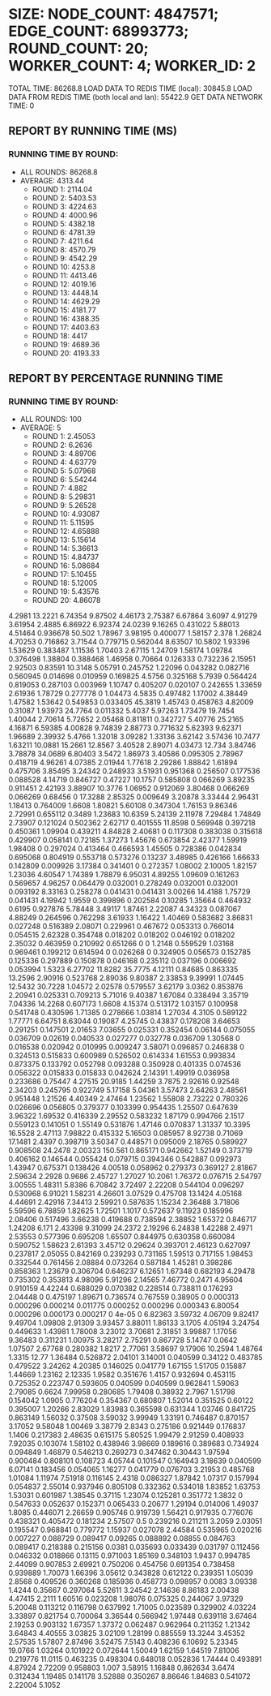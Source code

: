 
# SIZE: NODE_COUNT: 4847571; EDGE_COUNT: 68993773; ROUND_COUNT: 20; WORKER_COUNT: 4; WORKER_ID: 2
 TOTAL TIME: 86268.8
 LOAD DATA TO REDIS TIME (local): 30845.8
 LOAD DATA FROM REDIS TIME (both local and lan): 55422.9
 GET DATA NETWORK TIME: 0

## REPORT BY RUNNING TIME (MS)

 ### RUNNING TIME BY ROUND:

  + ALL ROUNDS: 86268.8
  + AVERAGE: 4313.44
     + ROUND 1: 2114.04
     + ROUND 2: 5403.53
     + ROUND 3: 4224.63
     + ROUND 4: 4000.96
     + ROUND 5: 4382.18
     + ROUND 6: 4781.39
     + ROUND 7: 4211.64
     + ROUND 8: 4570.79
     + ROUND 9: 4542.29
     + ROUND 10: 4253.8
     + ROUND 11: 4413.46
     + ROUND 12: 4019.16
     + ROUND 13: 4448.14
     + ROUND 14: 4629.29
     + ROUND 15: 4181.77
     + ROUND 16: 4388.35
     + ROUND 17: 4403.63
     + ROUND 18: 4417
     + ROUND 19: 4689.36
     + ROUND 20: 4193.33

## REPORT BY PERCENTAGE RUNNING TIME

 ### RUNNING TIME BY ROUND:

  + ALL ROUNDS: 100
  + AVERAGE: 5
     + ROUND 1: 2.45053
     + ROUND 2: 6.2636
     + ROUND 3: 4.89706
     + ROUND 4: 4.63779
     + ROUND 5: 5.07968
     + ROUND 6: 5.54244
     + ROUND 7: 4.882
     + ROUND 8: 5.29831
     + ROUND 9: 5.26528
     + ROUND 10: 4.93087
     + ROUND 11: 5.11595
     + ROUND 12: 4.65888
     + ROUND 13: 5.15614
     + ROUND 14: 5.36613
     + ROUND 15: 4.84737
     + ROUND 16: 5.08684
     + ROUND 17: 5.10455
     + ROUND 18: 5.12005
     + ROUND 19: 5.43576
     + ROUND 20: 4.86078

4.2981 13.2221 6.74354 9.87502 4.46173 2.75387 6.67864 3.6097 4.91279 3.61954 2.4885 6.86922 6.92374 24.0239 9.16265 0.431022 5.88013 4.51464 0.936678 50.502 1.78967 3.98195 0.400077 1.58157 2.378 1.26824 4.70253 0.716862 3.71544 0.779715 0.562044 8.63507 10.5802 1.93396 1.53629 0.383487 1.11536 1.70403 2.67115 1.24709 1.58174 1.09784 0.376498 1.38804 0.388468 1.46958 0.70664 0.126333 0.732236 2.15951 2.92503 0.83591 10.3148 5.05791 0.245752 1.22096 0.043282 0.082716 0.560945 0.014698 0.010959 0.169825 4.5756 0.325168 5.7939 0.564424 0.819053 0.287103 0.003969 1.10747 0.405207 0.020107 0.242655 1.33659 2.61936 1.78729 0.277778 0 1.04473 4.5835 0.497482 1.17002 4.38449 1.47582 1.53642 0.549853 0.033405 45.3819 1.45743 0.458763 4.82009 0.31087 1.93973 24.7764 0.011332 5.4037 5.97263 1.73479 19.7454 1.40044 2.70614 5.72652 2.05468 0.811811 0.342727 5.40776 25.2165 4.16871 6.59385 4.00828 9.74839 2.88773 0.771632 5.62393 9.62371 1.96689 2.39932 5.4766 1.32018 3.09282 1.33136 3.62142 3.57436 10.7477 1.63211 10.0881 15.2661 12.8567 3.40528 2.89071 4.03473 12.734 3.84746 3.78878 34.0689 6.80403 3.5472 1.86973 3.40586 0.095305 2.78967 0.418719 4.96261 4.07385 2.01944 1.77618 2.29286 1.88842 1.61894 0.475706 3.85495 3.24342 0.248933 3.51931 0.951368 0.256507 0.177536 0.088528 4.14719 0.846727 0.47227 10.1757 0.585808 0.066269 3.89235 0.911451 2.42193 3.88907 10.3776 1.06952 0.912069 3.80468 0.066269 0.066269 0.68456 0 17.3288 2.85325 0.009649 3.20878 3.33444 2.96431 1.18413 0.764009 1.6608 1.80821 5.60108 0.347304 1.76153 9.86346 2.72991 0.655112 0.3489 1.23683 10.6359 5.24139 2.11978 7.29484 1.74849 2.73907 0.121024 0.502362 2.62717 0.401555 11.8598 0.569948 0.397218 0.450361 1.09904 0.439211 4.84828 2.40681 0 0.117308 0.383038 0.315618 0.429907 0.058141 0.72185 1.37273 1.45676 0.673854 2.42377 1.59919 1.98408 0 0.297024 0.413464 0.466593 1.45505 0.728386 0.042834 0.695068 0.804919 0.553718 0.573276 0.13237 3.48985 0.426166 1.66633 0.142809 0.009926 3.17384 0.341401 0 0.272357 1.08002 2.10005 1.82157 1.23036 4.60547 1.74389 1.78879 6.95031 4.89255 1.09609 0.161263 0.569657 4.96257 0.064479 0.032001 0.278249 0.032001 0.032001 0.093192 8.33163 0.258278 0.041431 0.041431 3.00266 14.4188 1.75729 0.041431 4.19942 1.9559 0.399896 0.202584 0.10285 1.35664 0.464932 0.6195 0.927876 5.78448 3.49117 1.87461 2.22087 4.34323 0.087067 4.88249 0.264596 0.762298 3.61933 1.16422 1.40469 0.583682 3.86831 0.027248 0.516389 2.08071 0.229961 0.467672 0.053313 0.766014 0.054515 2.62328 0.354748 0.018202 0.018202 0.046192 0.018202 2.35032 0.463959 0.210992 0.651266 0 0 1.2148 0.559529 1.03168 0.969461 0.199212 0.614594 0 0.026268 0 0.324905 0.056573 0.152785 0.125336 0.297889 0.150878 0.046168 0.235112 0.037196 0.006692 0.053994 1.5323 6.27702 11.8282 35.7775 4.12111 0.84685 0.863335 13.2596 2.90916 0.523768 2.89036 9.80387 2.33853 9.39991 1.07445 12.5432 30.7228 1.04572 2.02578 0.579557 3.62179 3.0362 0.853876 2.20941 0.025331 0.709213 5.71016 9.40387 1.67084 0.338494 3.35719 7.04336 14.2268 0.607173 1.6608 4.15374 0.513172 1.03157 0.100958 0.541748 0.430596 1.71385 0.278666 1.03814 1.27034 4.3105 0.589122 1.77771 6.64751 8.63044 0.19087 4.25745 0.43837 0.178208 3.64653 0.291251 0.147501 2.01653 7.03655 0.025331 0.352454 0.06144 0.075055 0.036709 0.02619 0.040533 0.027277 0.032778 0.036709 1.30568 0 0.016538 0.020942 0.010995 0.009247 3.58071 0.096857 0.246838 0 0.324513 0.515833 0.600989 0.526502 0.614334 1.61553 0.993834 0.873375 0.133792 0.052798 0.093288 0.350928 0.401335 0.074536 0.056322 0.015833 0.015833 0.042624 2.14391 1.49919 0.036958 0.233686 0.75447 4.27515 20.9185 1.44259 3.7875 2.92616 0.92548 2.34203 0.245795 0.922749 5.17158 5.04361 3.57473 2.64263 2.48561 0.951448 1.21526 4.40349 2.47464 1.23562 1.55808 2.73222 0.780326 0.026696 0.056805 0.379377 0.103399 0.954435 1.25507 0.647639 3.96322 1.69532 0.416339 2.29552 0.583232 1.87179 0.994766 2.1517 0.559123 0.141051 0 1.55149 0.531876 1.47146 0.070837 1.31337 10.3395 16.5528 2.47113 7.98822 0.415332 5.16503 0.085957 8.92738 0.71069 17.1481 2.4397 0.398719 3.50347 0.448571 0.095009 2.18765 0.589927 0.908508 24.2478 2.00323 150.561 0.865171 0.942662 1.52149 0.373719 0.406162 0.146544 0.055424 0.079715 0.394346 0.542887 0.092973 1.43947 0.675371 0.138426 4.00518 0.058962 0.279373 0.369127 2.81867 2.59634 2.2928 0.9686 2.45727 1.27027 10.2061 1.76372 0.076715 2.54797 3.00555 1.48311 5.8386 6.70842 3.72497 2.22208 0.544104 0.096297 0.530968 6.91021 1.58231 4.26601 3.07529 0.475708 13.1424 4.05168 4.44691 2.42916 7.34413 2.59921 0.587635 1.15234 2.36488 3.71806 5.59596 6.78859 1.82625 1.72501 1.1017 0.572637 9.11923 0.185996 2.08406 0.517496 3.66238 0.419688 0.738594 2.38852 1.65372 0.846717 1.24208 6.171 2.43398 9.31099 24.2372 2.19296 6.24838 1.42288 2.4971 2.53553 0.577396 0.695208 1.65507 0.844975 0.630358 0.660084 0.590752 1.58623 2.61393 3.45712 0.29624 0.393701 2.46123 0.627097 0.237817 2.05055 0.842169 0.239293 0.731165 1.59513 0.717155 1.98453 0.332544 0.761456 2.08884 0.073264 0.587184 1.45281 0.398286 0.858363 1.23679 0.306704 0.646237 6.12651 1.67348 0.682193 4.29478 0.735302 0.353813 4.98096 5.91296 2.14565 7.46772 0.2471 4.95604 0.910159 4.42244 0.688029 0.070382 0.228514 0.738811 0.176293 2.04448 0 0.475197 1.89671 0.736574 0.767559 0.38905 0 0.000313 0.000296 0.000214 0.011775 0.000252 0.000296 0.000343 6.80054 0.000296 0.000173 0.000217 0 4e-05 0 6.82363 3.59732 4.06709 9.82417 9.49704 1.09808 2.91309 3.93457 3.88011 1.86133 3.1705 4.05194 3.24754 0.449633 1.43981 1.78008 3.23012 3.70681 2.31851 3.99887 1.17056 9.36483 0.311231 1.00975 3.28217 2.75291 0.867728 5.14747 0.0642 1.07507 2.67768 0.280382 1.8217 2.77061 3.58697 9.17906 10.2594 1.48764 1.3315 12.77 1.36484 0.526872 2.04101 3.14001 0.040599 0.34122 0.483785 0.479522 3.24262 4.20385 0.146025 0.041779 1.67155 1.51705 0.15887 1.44669 1.23162 2.12335 1.9582 0.351676 1.4157 0.932694 0.453115 0.725352 0.223747 0.593605 0.040599 0.040599 0.962841 1.59063 2.79085 0.6624 7.99958 0.280685 1.79408 0.38932 2.7967 1.51798 0.154042 1.0905 0.776204 0.354367 0.680807 1.52014 0.351525 0.60122 0.395007 1.20266 2.83029 1.83983 0.365598 0.631344 1.03746 0.841725 0.863149 1.56032 0.37508 3.59032 3.99949 1.33191 0.746487 0.870157 3.17052 9.58048 1.00469 3.38779 2.8343 0.275186 0.921449 0.176837 1.1406 0.217383 2.48635 0.615175 5.80525 1.99479 2.91259 0.408933 7.92035 0.103074 1.58102 0.438946 3.98669 0.189616 0.389683 0.734924 0.094849 1.46879 0.546213 0.269273 0.347462 0.30443 1.97594 0.900484 0.808101 0.108723 4.05744 0.101547 0.164943 3.18639 0.040599 6.07141 0.183456 0.054065 1.16277 0.041779 0.076703 3.21953 0.485768 1.01084 1.11974 7.51918 0.116145 2.4318 0.086327 1.87842 1.07317 0.157994 0.054837 2.55014 0.937946 0.805108 0.332362 0.534018 1.83852 1.63753 1.53031 0.601987 1.38545 0.37115 1.23074 0.125281 0.351772 1.3832 0 0.547633 0.052637 0.152371 0.065433 0.20677 1.29194 0.014006 1.49037 1.8085 0.446071 2.26659 0.905746 0.919739 1.56421 0.917935 0.776076 0.438321 0.405472 0.181234 2.57507 0.5 0.239216 0.211211 3.2059 2.03051 0.195547 0.968841 0.779772 1.15937 0.027078 2.44584 0.535965 0.020216 0.007227 0.088729 0.089417 0.09265 0.088892 0.08855 0.084763 0.089417 0.218388 0.215156 0.0381 0.035693 0.033439 0.031797 0.112456 0.046332 0.018866 0.13115 0.971003 1.85169 0.348103 1.9437 0.994785 2.44099 0.907853 2.69921 0.750206 0.454756 0.691354 0.738458 0.939889 1.70073 1.66396 3.05612 0.343828 0.612122 0.239351 1.05039 2.8568 0.409526 0.360268 0.185936 0.458773 0.098957 0.0083 3.09338 1.4244 0.35667 0.297064 5.52611 3.24542 2.14636 8.86183 2.00438 4.47415 2.2111 1.60516 0.023208 1.98076 0.075325 0.244067 3.97329 5.20048 0.113212 0.116798 0.637992 1.71005 0.023589 0.329902 4.03224 3.33897 0.821754 0.700064 3.36544 0.566942 1.97448 0.639118 3.67464 2.19253 0.903132 1.67357 1.37372 0.062487 0.962964 0.211352 1.21342 3.64843 4.40555 3.03825 3.02109 1.28199 0.885559 13.3244 3.45352 2.57535 1.57807 2.87496 3.52475 7.5143 0.408236 6.10692 5.23345 19.0766 1.03264 0.101922 0.072644 1.50049 1.62159 1.64519 7.81006 0.219776 11.0115 0.463235 0.498304 0.648018 0.052836 1.74444 0.493891 4.87924 2.72209 0.958803 1.007 3.58915 1.16848 0.862634 3.6474 0.312434 1.19485 0.141178 3.52888 0.350267 8.86646 1.84683 0.541072 2.22004 5.1052 